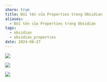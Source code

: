 ```yaml
---
share: true
title: Đổi tên của Properties trong Obsidian
aliases:
  - Đổi tên của Properties trong Obsidian
tags:
  - obsidian
  - obsidian_properties
date: 2024-08-27
---
```

![](https://i.imgur.com/tC5GvFz.png)

![](https://i.imgur.com/vjECFEj.png)

![](https://i.imgur.com/uvpLR5n.png)
